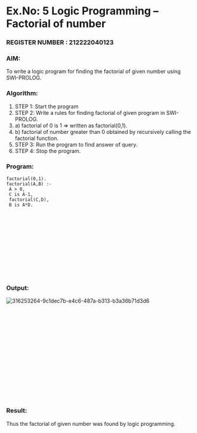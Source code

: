 # Ex.No: 5   Logic Programming – Factorial of number                                                              
### REGISTER NUMBER : 212222040123
### AIM: 
To  write  a logic program for finding the factorial of given number using SWI-PROLOG.

### Algorithm:
1. STEP 1: Start the program
2. STEP 2:  Write a rules for finding factorial of given program in SWI-PROLOG.
3.   a)	factorial of 0 is 1 => written as factorial(0,1).
4.   b)	factorial of number greater than 0 obtained by recursively calling the factorial    function.
5. STEP 3: Run the program  to find answer of  query.
6. STEP 4: Stop the program.

### Program:
```
factorial(0,1).
factorial(A,B) :-
 A > 0,
 C is A-1,
 factorial(C,D),
 B is A*D.














```

### Output:
![316253264-9c1dec7b-e4c6-487a-b313-b3a36b71d3d6](https://github.com/user-attachments/assets/40de699f-ca41-4de1-bd0d-8fb435765c52)
```


















```

### Result:
Thus the factorial of given number was found by logic programming. 
